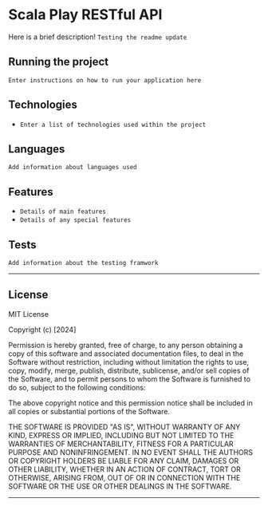 # Scala Play RESTful API

Here is a brief description! 
`Testing the readme update`

## Running the project

`Enter instructions on how to run your application here`

## Technologies

* `Enter a list of technologies used within the project`

## Languages

`Add information about languages used`

## Features

* `Details of main features`
* `Details of any special features`

## Tests

`Add information about the testing framwork`

---

## License

MIT License

Copyright (c) [2024]

Permission is hereby granted, free of charge, to any person obtaining a copy
of this software and associated documentation files, to deal
in the Software without restriction, including without limitation the rights
to use, copy, modify, merge, publish, distribute, sublicense, and/or sell
copies of the Software, and to permit persons to whom the Software is
furnished to do so, subject to the following conditions:

The above copyright notice and this permission notice shall be included in all
copies or substantial portions of the Software.

THE SOFTWARE IS PROVIDED "AS IS", WITHOUT WARRANTY OF ANY KIND, EXPRESS OR
IMPLIED, INCLUDING BUT NOT LIMITED TO THE WARRANTIES OF MERCHANTABILITY,
FITNESS FOR A PARTICULAR PURPOSE AND NONINFRINGEMENT. IN NO EVENT SHALL THE
AUTHORS OR COPYRIGHT HOLDERS BE LIABLE FOR ANY CLAIM, DAMAGES OR OTHER
LIABILITY, WHETHER IN AN ACTION OF CONTRACT, TORT OR OTHERWISE, ARISING FROM,
OUT OF OR IN CONNECTION WITH THE SOFTWARE OR THE USE OR OTHER DEALINGS IN THE
SOFTWARE.

---




